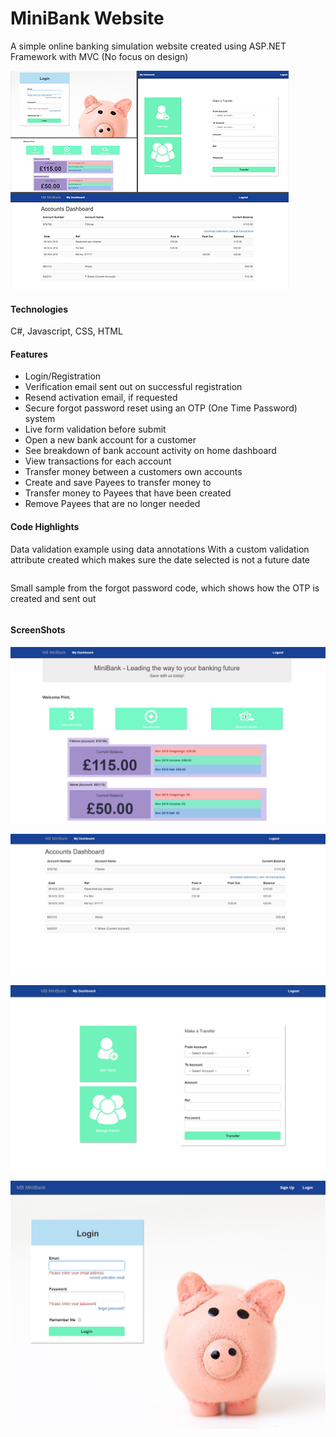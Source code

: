 # MiniBank Website
A simple online banking simulation website created using ASP.NET Framework with MVC (No focus on design)  

![alt text](https://raw.githubusercontent.com/aesmailsparta/MiniBank_ASP.NET_Framework_Website/master/Screenshots/MiniBankOverview_Thumbnail.png "MiniBank Screenshots All")  

#### Technologies
C#, Javascript, CSS, HTML

#### Features
* Login/Registration
* Verification email sent out on successful registration
* Resend activation email, if requested
* Secure forgot password reset using an OTP (One Time Password) system
* Live form validation before submit
* Open a new bank account for a customer
* See breakdown of bank account activity on home dashboard
* View transactions for each account
* Transfer money between a customers own accounts
* Create and save Payees to transfer money to
* Transfer money to Payees that have been created
* Remove Payees that are no longer needed


#### Code Highlights

Data validation example using data annotations
With a custom validation attribute created which makes sure the date selected is not a future date
```c#
```

Small sample from the forgot password code, which shows how the OTP is created and sent out
```c#
```


#### ScreenShots

![alt text](https://raw.githubusercontent.com/aesmailsparta/MiniBank_ASP.NET_Framework_Website/master/Screenshots/Dashboard_Overview.png "MiniBank Screenshot - Dashboard Overview")  

![alt text](https://raw.githubusercontent.com/aesmailsparta/MiniBank_ASP.NET_Framework_Website/master/Screenshots/Accounts.png "MiniBank Screenshot - Accounts Dashboard")  

![alt text](https://raw.githubusercontent.com/aesmailsparta/MiniBank_ASP.NET_Framework_Website/master/Screenshots/TransferMoney.png "MiniBank Screenshot - Money Transfer")  

![alt text](https://raw.githubusercontent.com/aesmailsparta/MiniBank_ASP.NET_Framework_Website/master/Screenshots/Login(Validation).png "MiniBank Screenshot - Customer Login (With Validation)")
